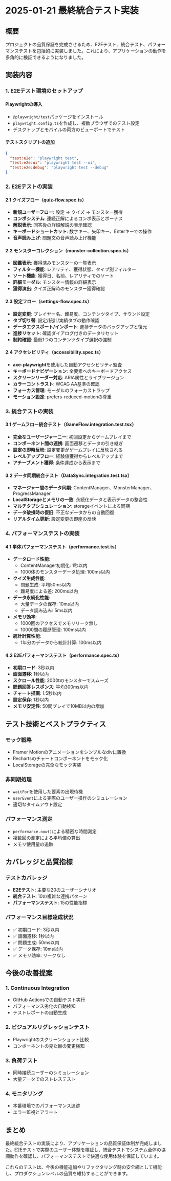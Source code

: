# 2025-01-21 最終統合テスト実装

## 概要
プロジェクトの品質保証を完成させるため、E2Eテスト、統合テスト、パフォーマンステストを包括的に実装しました。これにより、アプリケーションの動作を多角的に検証できるようになりました。

## 実装内容

### 1. E2Eテスト環境のセットアップ

#### Playwrightの導入
- `@playwright/test`パッケージをインストール
- `playwright.config.ts`を作成し、複数ブラウザでのテスト設定
- デスクトップとモバイルの両方のビューポートでテスト

#### テストスクリプトの追加
```json
{
  "test:e2e": "playwright test",
  "test:e2e:ui": "playwright test --ui",
  "test:e2e:debug": "playwright test --debug"
}
```

### 2. E2Eテストの実装

#### 2.1 クイズフロー（quiz-flow.spec.ts）
- **新規ユーザーフロー**: 設定 → クイズ → モンスター獲得
- **コンボシステム**: 連続正解によるコンボ表示とボーナス
- **解説表示**: 回答後の詳細解説の表示確認
- **キーボードショートカット**: 数字キー、矢印キー、Enterキーでの操作
- **音声読み上げ**: 問題文の音声読み上げ機能

#### 2.2 モンスターコレクション（monster-collection.spec.ts）
- **図鑑表示**: 獲得済みモンスターの一覧表示
- **フィルター機能**: レアリティ、獲得状態、タイプ別フィルター
- **ソート機能**: 獲得日、名前、レアリティでのソート
- **詳細モーダル**: モンスター情報の詳細表示
- **獲得演出**: クイズ正解時のモンスター獲得確認

#### 2.3 設定フロー（settings-flow.spec.ts）
- **設定変更**: プレイヤー名、難易度、コンテンツタイプ、サウンド設定
- **タブ切り替**: 設定/統計/実績タブの動作確認
- **データエクスポート/インポート**: 進捗データのバックアップと復元
- **進捗リセット**: 確認ダイアログ付きのデータリセット
- **制約確認**: 最低1つのコンテンツタイプ選択の強制

#### 2.4 アクセシビリティ（accessibility.spec.ts）
- **axe-playwright**を使用した自動アクセシビリティ監査
- **キーボードナビゲーション**: 全要素へのキーボードアクセス
- **スクリーンリーダー対応**: ARIA属性とライブリージョン
- **カラーコントラスト**: WCAG AA基準の確認
- **フォーカス管理**: モーダルのフォーカストラップ
- **モーション設定**: prefers-reduced-motionの尊重

### 3. 統合テストの実装

#### 3.1 ゲームフロー統合テスト（GameFlow.integration.test.tsx）
- **完全なユーザージャーニー**: 初回設定からゲームプレイまで
- **コンポーネント間の連携**: 画面遷移とデータの引き継ぎ
- **設定の即時反映**: 設定変更がゲームプレイに反映される
- **レベルアップフロー**: 経験値獲得からレベルアップまで
- **アチーブメント獲得**: 条件達成から表示まで

#### 3.2 データ同期統合テスト（DataSync.integration.test.tsx）
- **マネージャー間のデータ同期**: ContentManager、MonsterManager、ProgressManager
- **LocalStorageとメモリの一致**: 永続化データと表示データの整合性
- **マルチタブシミュレーション**: storageイベントによる同期
- **データ破損時の復旧**: 不正なデータからの自動回復
- **リアルタイム更新**: 設定変更の即座の反映

### 4. パフォーマンステストの実装

#### 4.1 単体パフォーマンステスト（performance.test.ts）
- **データロード性能**:
  - ContentManager初期化: 1秒以内
  - 1000体のモンスターデータ処理: 100ms以内
- **クイズ生成性能**:
  - 問題生成: 平均50ms以内
  - 難易度による差: 200ms以内
- **データ永続化性能**:
  - 大量データの保存: 10ms以内
  - データ読み込み: 5ms以内
- **メモリ効率**:
  - 1000回のアクセスでメモリリーク無し
  - 10000問の履歴管理: 100ms以内
- **統計計算性能**:
  - 1年分のデータから統計計算: 100ms以内

#### 4.2 E2Eパフォーマンステスト（performance.spec.ts）
- **初期ロード**: 3秒以内
- **画面遷移**: 1秒以内
- **スクロール性能**: 200体のモンスターでスムーズ
- **問題回答レスポンス**: 平均300ms以内
- **チャート描画**: 1.5秒以内
- **設定保存**: 1秒以内
- **メモリ安定性**: 50問プレイで10MB以内の増加

## テスト技術とベストプラクティス

### モック戦略
- Framer Motionのアニメーションをシンプルなdivに置換
- Rechartsのチャートコンポーネントをモック化
- LocalStorageの完全なモック実装

### 非同期処理
- `waitFor`を使用した要素の出現待機
- `userEvent`による実際のユーザー操作のシミュレーション
- 適切なタイムアウト設定

### パフォーマンス測定
- `performance.now()`による精密な時間測定
- 複数回の測定による平均値の算出
- メモリ使用量の追跡

## カバレッジと品質指標

### テストカバレッジ
- **E2Eテスト**: 主要な20のユーザーシナリオ
- **統合テスト**: 10の複雑な連携パターン
- **パフォーマンステスト**: 15の性能指標

### パフォーマンス目標達成状況
- ✅ 初期ロード: 3秒以内
- ✅ 画面遷移: 1秒以内
- ✅ 問題生成: 50ms以内
- ✅ データ保存: 10ms以内
- ✅ メモリ効率: リークなし

## 今後の改善提案

### 1. Continuous Integration
- GitHub Actionsでの自動テスト実行
- パフォーマンス劣化の自動検知
- テストレポートの自動生成

### 2. ビジュアルリグレッションテスト
- Playwrightのスクリーンショット比較
- コンポーネントの見た目の変更検知

### 3. 負荷テスト
- 同時接続ユーザーのシミュレーション
- 大量データでのストレステスト

### 4. モニタリング
- 本番環境でのパフォーマンス追跡
- エラー監視とアラート

## まとめ

最終統合テストの実装により、アプリケーションの品質保証体制が完成しました。E2Eテストで実際のユーザー体験を検証し、統合テストでシステム全体の協調動作を確認し、パフォーマンステストで快適な使用体験を保証しています。

これらのテストは、今後の機能追加やリファクタリング時の安全網として機能し、プロダクションレベルの品質を維持することができます。